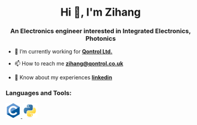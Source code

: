 <h1 align="center">Hi 👋, I'm Zihang</h1>
<h3 align="center">An Electronics engineer interested in Integrated Electronics, Photonics</h3>

- 🔭 I’m currently working for **[Qontrol Ltd.](https://qontrol.co.uk/)**

- 📫 How to reach me **zihang@qontrol.co.uk**

- 📄 Know about my experiences **[linkedin](https://www.linkedin.com/in/zihang-yang-ab9a2620b/)**


<h3 align="left">Languages and Tools:</h3>
<p align="left"> <a href="https://www.cprogramming.com/" target="_blank" rel="noreferrer"> <img src="https://raw.githubusercontent.com/devicons/devicon/master/icons/c/c-original.svg" alt="c" width="40" height="40"/> </a> <a href="https://www.python.org" target="_blank" rel="noreferrer"> <img src="https://raw.githubusercontent.com/devicons/devicon/master/icons/python/python-original.svg" alt="python" width="40" height="40"/> </a> </p>
